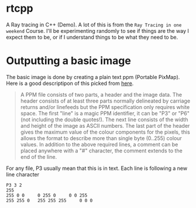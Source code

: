 # rtcpp

A Ray tracing in C++ (Demo).
A lot of this is from the `Ray Tracing in one weekend` Course. I'll be experimenting randomly to see if things are the way I expect them to be, or if I understand things to be what they need to be.

# Outputting a basic image
The basic image is done by creating a plain text ppm (Portable PixMap).
Here is a good descriptipon of this picked from [here](https://paulbourke.net/dataformats/ppm/).
>A PPM file consists of two parts, a header and the image data. The header consists of at least three parts normally delineated by carriage returns and/or linefeeds but the PPM specification only requires white space. The first "line" is a magic PPM identifier, it can be "P3" or "P6" (not including the double quotes!). The next line consists of the width and height of the image as ASCII numbers. The last part of the header gives the maximum value of the colour components for the pixels, this allows the format to describe more than single byte (0..255) colour values. In addition to the above required lines, a comment can be placed anywhere with a "#" character, the comment extends to the end of the line.

For any file, P3 usually mean that this is in text.
Each line is following a new line character
```
P3 3 2
255
255 0 0     0 255 0     0 0 255
255 255 0   255 255 255     0 0 0
```